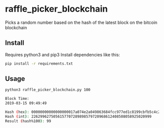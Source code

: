# raffle_picker_blockchain

Picks a random number based on the hash of the latest block on the bitcoin blockchain

## Install

Requires python3 and pip3
Install dependencies like this:
```sh
pip install -r requirements.txt
```

## Usage

```sh
python3 raffle_picker_blockchain.py 100

Block Time:
2019-03-15 09:49:49

Hash (hex): 00000000000000000017a074e2a049863684fcc977ed1c8199cbfb5c4c2c3747
Hash (int): 2262996275056157707289898579720968612408508058925020999
Result (hash%100): 99
```
